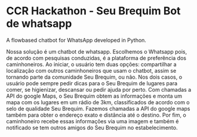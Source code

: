 # CCR Hackathon - Seu Brequim Bot de whatsapp

A flowbased chatbot for WhatsApp developed in Python. 

Nossa solução é um chatbot de whatsapp. Escolhemos o Whatsapp pois, de acordo com pesquisas conduzidas, é a plataforma de preferência dos caminhoneiros. Ao iniciar, o usuário tem duas opções: compartilhar a localização com outros caminhoneiros que usam o chatbot, assim se tornando parte da comunidade Seu Brequim, ou não. Nos dois casos, o usuário pode sempre pedir dicas para o Seu Brequim de lugares para comer, se higienizar, descansar ou pedir ajuda por perto. Com chamadas a API do google Maps, o Seu Brequim obtem as informações e monta um mapa com os lugares em um rádio de 3km, classificados de acordo com o selo de qualidade Seu Brequim. Fazemos chamadas a API do google maps também para obter o endereço exato e distância até o destino. Por fim, o caminhoneiro recebe essas informações via uma imagem e também é notificado se tem outros amigos do Seu Brequim no estabelecimento. 


